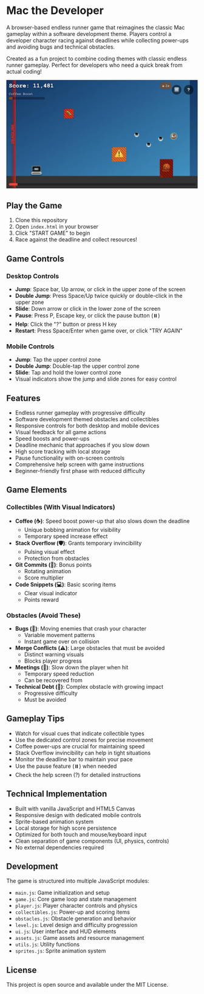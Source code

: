 # Mac the Developer

A browser-based endless runner game that reimagines the classic Mac gameplay within a software development theme. Players control a developer character racing against deadlines while collecting power-ups and avoiding bugs and technical obstacles.

Created as a fun project to combine coding themes with classic endless runner gameplay. Perfect for developers who need a quick break from actual coding!

![Mac the Developer](./mac-the-developer.png)

## Play the Game

1. Clone this repository
2. Open `index.html` in your browser
3. Click "START GAME" to begin
4. Race against the deadline and collect resources!

## Game Controls

### Desktop Controls

- **Jump**: Space bar, Up arrow, or click in the upper zone of the screen
- **Double Jump**: Press Space/Up twice quickly or double-click in the upper zone
- **Slide**: Down arrow or click in the lower zone of the screen
- **Pause**: Press P, Escape key, or click the pause button (⏸️)
- **Help**: Click the "?" button or press H key
- **Restart**: Press Space/Enter when game over, or click "TRY AGAIN"

### Mobile Controls

- **Jump**: Tap the upper control zone
- **Double Jump**: Double-tap the upper control zone
- **Slide**: Tap and hold the lower control zone
- Visual indicators show the jump and slide zones for easy control

## Features

- Endless runner gameplay with progressive difficulty
- Software development themed obstacles and collectibles
- Responsive controls for both desktop and mobile devices
- Visual feedback for all game actions
- Speed boosts and power-ups
- Deadline mechanic that approaches if you slow down
- High score tracking with local storage
- Pause functionality with on-screen controls
- Comprehensive help screen with game instructions
- Beginner-friendly first phase with reduced difficulty

## Game Elements

### Collectibles (With Visual Indicators)

- **Coffee (☕)**: Speed boost power-up that also slows down the deadline
  - Unique bobbing animation for visibility
  - Temporary speed increase effect
- **Stack Overflow (🛡️)**: Grants temporary invincibility
  - Pulsing visual effect
  - Protection from obstacles
- **Git Commits (📌)**: Bonus points
  - Rotating animation
  - Score multiplier
- **Code Snippets (💻)**: Basic scoring items
  - Clear visual indicator
  - Points reward

### Obstacles (Avoid These)

- **Bugs (🐛)**: Moving enemies that crash your character
  - Variable movement patterns
  - Instant game over on collision
- **Merge Conflicts (⚠️)**: Large obstacles that must be avoided
  - Distinct warning visuals
  - Blocks player progress
- **Meetings (👥)**: Slow down the player when hit
  - Temporary speed reduction
  - Can be recovered from
- **Technical Debt (🧶)**: Complex obstacle with growing impact
  - Progressive difficulty
  - Must be avoided

## Gameplay Tips

- Watch for visual cues that indicate collectible types
- Use the dedicated control zones for precise movement
- Coffee power-ups are crucial for maintaining speed
- Stack Overflow invincibility can help in tight situations
- Monitor the deadline bar to maintain your pace
- Use the pause feature (⏸️) when needed
- Check the help screen (?) for detailed instructions

## Technical Implementation

- Built with vanilla JavaScript and HTML5 Canvas
- Responsive design with dedicated mobile controls
- Sprite-based animation system
- Local storage for high score persistence
- Optimized for both touch and mouse/keyboard input
- Clean separation of game components (UI, physics, controls)
- No external dependencies required

## Development

The game is structured into multiple JavaScript modules:

- `main.js`: Game initialization and setup
- `game.js`: Core game loop and state management
- `player.js`: Player character controls and physics
- `collectibles.js`: Power-up and scoring items
- `obstacles.js`: Obstacle generation and behavior
- `level.js`: Level design and difficulty progression
- `ui.js`: User interface and HUD elements
- `assets.js`: Game assets and resource management
- `utils.js`: Utility functions
- `sprites.js`: Sprite animation system

## License

This project is open source and available under the MIT License.
